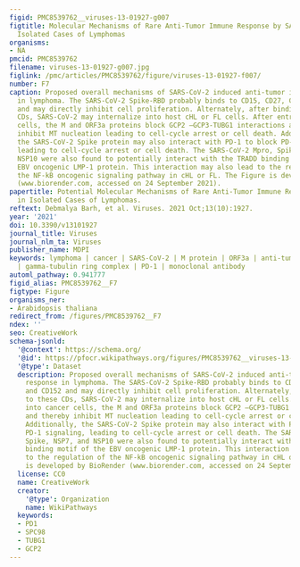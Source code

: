 ```yaml
---
figid: PMC8539762__viruses-13-01927-g007
figtitle: Molecular Mechanisms of Rare Anti-Tumor Immune Response by SARS-CoV-2 in
  Isolated Cases of Lymphomas
organisms:
- NA
pmcid: PMC8539762
filename: viruses-13-01927-g007.jpg
figlink: /pmc/articles/PMC8539762/figure/viruses-13-01927-f007/
number: F7
caption: Proposed overall mechanisms of SARS-CoV-2 induced anti-tumor immune response
  in lymphoma. The SARS-CoV-2 Spike-RBD probably binds to CD15, CD27, CD45, and CD152
  and may directly inhibit cell proliferation. Alternately, after binding to these
  CDs, SARS-CoV-2 may internalize into host cHL or FL cells. After entry into cancer
  cells, the M and ORF3a proteins block GCP2 –GCP3-TUBG1 interactions and thereby
  inhibit MT nucleation leading to cell-cycle arrest or cell death. Additionally,
  the SARS-CoV-2 Spike protein may also interact with PD-1 to block PD-1 signaling,
  leading to cell-cycle arrest or cell death. The SARS-CoV-2 Mpro, Spike, NSP7, and
  NSP10 were also found to potentially interact with the TRADD binding motif of the
  EBV oncogenic LMP-1 protein. This interaction may also lead to the regulation of
  the NF-kB oncogenic signaling pathway in cHL or FL. The Figure is developed by BioRender
  (www.biorender.com, accessed on 24 September 2021).
papertitle: Potential Molecular Mechanisms of Rare Anti-Tumor Immune Response by SARS-CoV-2
  in Isolated Cases of Lymphomas.
reftext: Debmalya Barh, et al. Viruses. 2021 Oct;13(10):1927.
year: '2021'
doi: 10.3390/v13101927
journal_title: Viruses
journal_nlm_ta: Viruses
publisher_name: MDPI
keywords: lymphoma | cancer | SARS-CoV-2 | M protein | ORF3a | anti-tumor immunotherapy
  | gamma-tubulin ring complex | PD-1 | monoclonal antibody
automl_pathway: 0.941777
figid_alias: PMC8539762__F7
figtype: Figure
organisms_ner:
- Arabidopsis thaliana
redirect_from: /figures/PMC8539762__F7
ndex: ''
seo: CreativeWork
schema-jsonld:
  '@context': https://schema.org/
  '@id': https://pfocr.wikipathways.org/figures/PMC8539762__viruses-13-01927-g007.html
  '@type': Dataset
  description: Proposed overall mechanisms of SARS-CoV-2 induced anti-tumor immune
    response in lymphoma. The SARS-CoV-2 Spike-RBD probably binds to CD15, CD27, CD45,
    and CD152 and may directly inhibit cell proliferation. Alternately, after binding
    to these CDs, SARS-CoV-2 may internalize into host cHL or FL cells. After entry
    into cancer cells, the M and ORF3a proteins block GCP2 –GCP3-TUBG1 interactions
    and thereby inhibit MT nucleation leading to cell-cycle arrest or cell death.
    Additionally, the SARS-CoV-2 Spike protein may also interact with PD-1 to block
    PD-1 signaling, leading to cell-cycle arrest or cell death. The SARS-CoV-2 Mpro,
    Spike, NSP7, and NSP10 were also found to potentially interact with the TRADD
    binding motif of the EBV oncogenic LMP-1 protein. This interaction may also lead
    to the regulation of the NF-kB oncogenic signaling pathway in cHL or FL. The Figure
    is developed by BioRender (www.biorender.com, accessed on 24 September 2021).
  license: CC0
  name: CreativeWork
  creator:
    '@type': Organization
    name: WikiPathways
  keywords:
  - PD1
  - SPC98
  - TUBG1
  - GCP2
---
```


